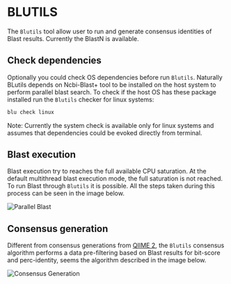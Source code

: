 # BLUTILS

The `Blutils` tool allow user to run and generate consensus identities of Blast
results. Currently the BlastN is available.

## Check dependencies

Optionally you could check OS dependencies before run `Blutils`. Naturally BLutils
depends on Ncbi-Blast+ tool to be installed on the host system to perform
parallel blast search. To check if the host OS has these package installed run
the `Blutils` checker for linux systems:

```bash
blu check linux
```

Note: Currently the system check is available only for linux systems and assumes
that dependencies could be evoked directly from terminal.

## Blast execution

Blast execution try to reaches the full available CPU saturation. At the default
multithread blast execution mode, the full saturation is not reached. To run
Blast through `Blutils` it is possible. All the steps taken during this process
can be seen in the image below.

![Parallel Blast](./arc/parallel-blast.png)

## Consensus generation

Different from consensus generations from [QIIME
2](https://docs.qiime2.org/2022.11/), the `Blutils` consensus algorithm performs
a data pre-filtering based on Blast results for bit-score and perc-identity,
seems the algorithm described in the image below.

![Consensus Generation](./arc/consensus-generation.png)
